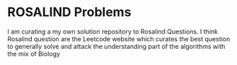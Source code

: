 # ROSALIND Problems
I am curating a my own solution repository to Rosalind Questions. I think Rosalind question are the Leetcode website which curates the best question to generally solve and attack the understanding part of the algorithms with the mix of Biology
